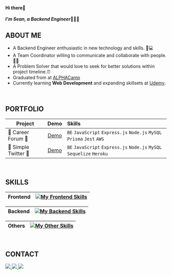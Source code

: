 <!--
### Hi there 👋

**seanlin1125/seanlin1125** is a ✨ _special_ ✨ repository because its `README.md` (this file) appears on your GitHub profile.

Here are some ideas to get you started:

- 🔭 I’m currently working on ...
- 🌱 I’m currently learning ...
- 👯 I’m looking to collaborate on ...
- 🤔 I’m looking for help with ...
- 💬 Ask me about ...
- 📫 How to reach me: ...
- 😄 Pronouns: ...
- ⚡ Fun fact: ...
-->

#### Hi there👋 
***I'm Sean, a Backend Engineer***:man_technologist::microphone:
<br>

## ABOUT ME
- A Backend Engineer enthusiastic in new technology and skills. :iphone::computer:
- A Team Coordinator willing to communicate and collaborate with people.:handshake:🥰
- A Problem Solver that would love to seek for better solutions within project timeline.:alarm_clock:
- Graduated from at [ALPHACamp](https://tw.alphacamp.co/) 
- Currently learning **Web Development** and expanding skillsets at [Udemy](https://www.udemy.com/).

<br>

## PORTFOLIO 
| **Project**           | **Demo**    | **Skills**                                          |
| --------------------- |:-----------:| :-------------------------------------------------- |
| 🌟 Career Forum 🌟 |[Demo](https://careerforum-group.vercel.app/)| `BE` `JavaScript` `Express.js` `Node.js` `MySQL` `Prisma` `Jest` `AWS`       |
| 🌟 Simple Twitter 🌟 |[Demo](https://gino-hsu.github.io/simple-twitter/)| `BE` `JavaScript` `Express.js` `Node.js` `MySQL` `Sequelize` `Heroku` |

<br>

## SKILLS
| Frontend | [![My Frontend Skills](https://skillicons.dev/icons?i=js,html,css,bootstrap)](https://skillicons.dev) |
|----------|---------|

| Backend  | [![My Backend Skills](https://skillicons.dev/icons?i=nodejs,express,mysql,mongodb,sequelize,prisma,aws,heroku,jenkins,jest,&theme=light)](https://skillicons.dev) |
|----------|---------|

| Others   | [![My Other Skills](https://skillicons.dev/icons?i=git,docker,nginx,postman&theme=light)](https://skillicons.dev) |
|----------|---------|
<br>

## CONTACT
<p align="left">
<a href="https://www.linkedin.com/in/po-hsiu-sean-lin/">
  <img src="https://img.shields.io/badge/LinkedIn-0A66C2?style=for-the-badge&logo=LinkedIn&logoColor=white">
</a>
<a href="mailto:sean821125@gmail.com">
  <img src="https://img.shields.io/badge/sean821125@gmail.com-fafafa?style=for-the-badge&logo=Gmail&logoColor=#EA4335">
</a>
<a href="https://medium.com/@Sean_10022">
  <img src="https://img.shields.io/badge/Medium-12100E?style=for-the-badge&logo=medium&logoColor=white">
</a>
